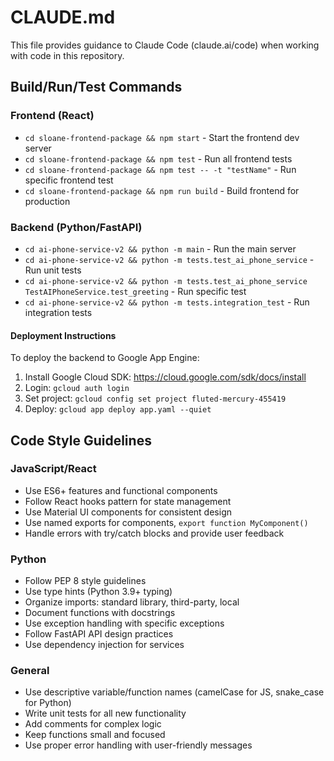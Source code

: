 # CLAUDE.md

This file provides guidance to Claude Code (claude.ai/code) when working with code in this repository.

## Build/Run/Test Commands

### Frontend (React)
- `cd sloane-frontend-package && npm start` - Start the frontend dev server
- `cd sloane-frontend-package && npm test` - Run all frontend tests
- `cd sloane-frontend-package && npm test -- -t "testName"` - Run specific frontend test
- `cd sloane-frontend-package && npm run build` - Build frontend for production

### Backend (Python/FastAPI)
- `cd ai-phone-service-v2 && python -m main` - Run the main server
- `cd ai-phone-service-v2 && python -m tests.test_ai_phone_service` - Run unit tests
- `cd ai-phone-service-v2 && python -m tests.test_ai_phone_service TestAIPhoneService.test_greeting` - Run specific test
- `cd ai-phone-service-v2 && python -m tests.integration_test` - Run integration tests

#### Deployment Instructions
To deploy the backend to Google App Engine:
1. Install Google Cloud SDK: https://cloud.google.com/sdk/docs/install
2. Login: `gcloud auth login`
3. Set project: `gcloud config set project fluted-mercury-455419`
4. Deploy: `gcloud app deploy app.yaml --quiet`

## Code Style Guidelines

### JavaScript/React
- Use ES6+ features and functional components
- Follow React hooks pattern for state management
- Use Material UI components for consistent design
- Use named exports for components, `export function MyComponent()`
- Handle errors with try/catch blocks and provide user feedback

### Python
- Follow PEP 8 style guidelines
- Use type hints (Python 3.9+ typing)
- Organize imports: standard library, third-party, local
- Document functions with docstrings
- Use exception handling with specific exceptions
- Follow FastAPI API design practices
- Use dependency injection for services

### General
- Use descriptive variable/function names (camelCase for JS, snake_case for Python)
- Write unit tests for all new functionality
- Add comments for complex logic
- Keep functions small and focused
- Use proper error handling with user-friendly messages